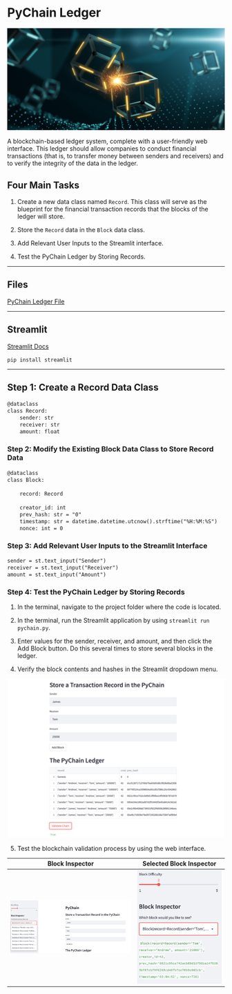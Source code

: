 # PyChain Ledger

![alt=""](Images/application-image.png)


A blockchain-based ledger system, complete with a user-friendly web interface. This ledger should allow companies to conduct financial transactions (that is, to transfer money between senders and receivers) and to verify the integrity of the data in the ledger.

## Four Main Tasks
1. Create a new data class named `Record`. This class will serve as the blueprint for the financial transaction records that the blocks of the ledger will store.

2. Store the `Record` data in the `Block` data class.

3. Add Relevant User Inputs to the Streamlit interface.

4. Test the PyChain Ledger by Storing Records.

---
## Files

[PyChain Ledger File](Code/pychain.py)

---

## Streamlit

[Streamlit Docs](https://streamlit.io/)

    pip install streamlit

---

## Step 1: Create a Record Data Class

```
@dataclass
class Record:
    sender: str
    receiver: str
    amount: float
```

### Step 2: Modify the Existing Block Data Class to Store Record Data

```
@dataclass
class Block:

    record: Record

    creator_id: int
    prev_hash: str = "0"
    timestamp: str = datetime.datetime.utcnow().strftime("%H:%M:%S")
    nonce: int = 0
```

### Step 3: Add Relevant User Inputs to the Streamlit Interface

 ```
sender = st.text_input("Sender")
receiver = st.text_input("Receiver")
amount = st.text_input("Amount")
 ```  

### Step 4: Test the PyChain Ledger by Storing Records

1. In the terminal, navigate to the project folder where the code is located.

2. In the terminal, run the Streamlit application by using `streamlit run pychain.py`.

3. Enter values for the sender, receiver, and amount, and then click the Add Block button. Do this several times to store several blocks in the ledger.

4. Verify the block contents and hashes in the Streamlit dropdown menu.

![Transaction Validation](Images/transaction_val_pychain.png)


5. Test the blockchain validation process by using the web interface.

Block Inspector             |  Selected Block Inspector
:-------------------------:|:-------------------------:
![Block Inspector](Images/block_inspector.png)   |  ![Selected Block Inspector](Images/selected_block_inspector.png)
